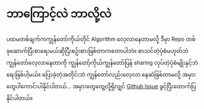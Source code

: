 # ဘာကြောင့်လဲ ဘာလို့လဲ 

ပထမတစ်ချက်ကကျွန်တော်ကိုယ်တိုင် Algorithm လေ့လာနေတာမလို့ ဒီမှာ Repo တစ်ခုဆောက်ပြီးစာရေးမယ်ဆိုပြီးစဥ်းစားဖြစ်တာကစတာပါဘဲ။ 
စာသင်တဲ့ပုံစံမဟုတ်ဘဲ ကျွန်တော်လေ့လာနေတာကို ကျွန်တော့်ကိုယ်ကျွန်တော်ပြန် sharing လုပ်တဲ့ပုံစံမျိုးနှင့်ဘဲရေးဖြစ်ပါ့မယ်။ ပြောခဲ့တဲ့အတိုင်းဘဲ ကျွန်တော်လည်းလေ့လာ နေဆဲဖြစ်တာမလို့ အမှားတွေပါကောင်းပါနိုင်ပါတယ်... အမှားတွေတွေ့လို့ရှိလျှင် [Github Issue](https://github.com/setkyar/learn-algorithm-and-data-structure-in-burmese/issues) ဖွင့်ပြီးထောက်ပြနိုင်ပါတယ်။
